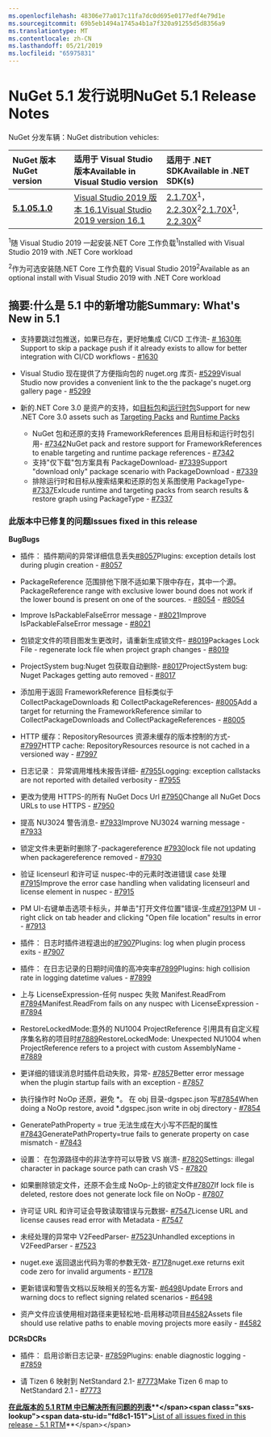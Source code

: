 ```yaml
---
ms.openlocfilehash: 48306e77a017c11fa7dc0d695e0177edf4e79d1e
ms.sourcegitcommit: 69b5eb1494a1745a4b1a7f320a91255d5d8356a9
ms.translationtype: MT
ms.contentlocale: zh-CN
ms.lasthandoff: 05/21/2019
ms.locfileid: "65975831"
---
```

# <a name="nuget-51-release-notes"></a><span data-ttu-id="fd8c1-101">NuGet 5.1 发行说明</span><span class="sxs-lookup"><span data-stu-id="fd8c1-101">NuGet 5.1 Release Notes</span></span>

<span data-ttu-id="fd8c1-102">NuGet 分发车辆：</span><span class="sxs-lookup"><span data-stu-id="fd8c1-102">NuGet distribution vehicles:</span></span>

| <span data-ttu-id="fd8c1-103">NuGet 版本</span><span class="sxs-lookup"><span data-stu-id="fd8c1-103">NuGet version</span></span> | <span data-ttu-id="fd8c1-104">适用于 Visual Studio 版本</span><span class="sxs-lookup"><span data-stu-id="fd8c1-104">Available in Visual Studio version</span></span>| <span data-ttu-id="fd8c1-105">适用于 .NET SDK</span><span class="sxs-lookup"><span data-stu-id="fd8c1-105">Available in .NET SDK(s)</span></span>|
|:---|:---|:---|
| [<span data-ttu-id="fd8c1-106">**5.1.0**</span><span class="sxs-lookup"><span data-stu-id="fd8c1-106">**5.1.0**</span></span>](https://nuget.org/downloads) | [<span data-ttu-id="fd8c1-107">Visual Studio 2019 版本 16.1</span><span class="sxs-lookup"><span data-stu-id="fd8c1-107">Visual Studio 2019 version 16.1</span></span>](https://visualstudio.microsoft.com/downloads/) | <span data-ttu-id="fd8c1-108">[2.1.70X](https://dotnet.microsoft.com/download/dotnet-core/2.1)<sup>1</sup>， [2.2.30X](https://dotnet.microsoft.com/download/dotnet-core/2.2)<sup>2</sup></span><span class="sxs-lookup"><span data-stu-id="fd8c1-108">[2.1.70X](https://dotnet.microsoft.com/download/dotnet-core/2.1)<sup>1</sup>, [2.2.30X](https://dotnet.microsoft.com/download/dotnet-core/2.2)<sup>2</sup></span></span> |

<span data-ttu-id="fd8c1-109"><sup>1</sup>随 Visual Studio 2019 一起安装.NET Core 工作负载</span><span class="sxs-lookup"><span data-stu-id="fd8c1-109"><sup>1</sup>Installed with Visual Studio 2019 with .NET Core workload</span></span> 

<span data-ttu-id="fd8c1-110"><sup>2</sup>作为可选安装随.NET Core 工作负载的 Visual Studio 2019</span><span class="sxs-lookup"><span data-stu-id="fd8c1-110"><sup>2</sup>Available as an optional install with Visual Studio 2019 with .NET Core workload</span></span>

## <a name="summary-whats-new-in-51"></a><span data-ttu-id="fd8c1-111">摘要:什么是 5.1 中的新增功能</span><span class="sxs-lookup"><span data-stu-id="fd8c1-111">Summary: What's New in 5.1</span></span>

* <span data-ttu-id="fd8c1-112">支持要跳过包推送，如果已存在，更好地集成 CI/CD 工作流- [# 1630年](https://github.com/NuGet/Home/issues/1630#issuecomment-483461100)</span><span class="sxs-lookup"><span data-stu-id="fd8c1-112">Support to skip a package push if it already exists to allow for better integration with CI/CD workflows - [#1630](https://github.com/NuGet/Home/issues/1630#issuecomment-483461100)</span></span>

* <span data-ttu-id="fd8c1-113">Visual Studio 现在提供了方便指向包的 nuget.org 库页- [#5299](https://github.com/NuGet/Home/issues/5299#issuecomment-494458510)</span><span class="sxs-lookup"><span data-stu-id="fd8c1-113">Visual Studio now provides a convenient link to the the package's nuget.org gallery page - [#5299](https://github.com/NuGet/Home/issues/5299#issuecomment-494458510)</span></span>

* <span data-ttu-id="fd8c1-114">新的.NET Core 3.0 是资产的支持，如[目标包](https://github.com/dotnet/cli/issues/10006)和[运行时包](https://github.com/dotnet/cli/issues/10007)</span><span class="sxs-lookup"><span data-stu-id="fd8c1-114">Support for new .NET Core 3.0 assets such as [Targeting Packs](https://github.com/dotnet/cli/issues/10006) and [Runtime Packs](https://github.com/dotnet/cli/issues/10007)</span></span>
  * <span data-ttu-id="fd8c1-115">NuGet 包和还原的支持 FrameworkReferences 启用目标和运行时包引用- [#7342](https://github.com/NuGet/Home/issues/7342)</span><span class="sxs-lookup"><span data-stu-id="fd8c1-115">NuGet pack and restore support for FrameworkReferences to enable targeting and runtime package references - [#7342](https://github.com/NuGet/Home/issues/7342)</span></span>
  * <span data-ttu-id="fd8c1-116">支持"仅下载"包方案具有 PackageDownload- [#7339](https://github.com/NuGet/Home/issues/7339)</span><span class="sxs-lookup"><span data-stu-id="fd8c1-116">Support "download only" package scenario with PackageDownload - [#7339](https://github.com/NuGet/Home/issues/7339)</span></span>
  * <span data-ttu-id="fd8c1-117">排除运行时和目标从搜索结果和还原的包关系图使用 PackageType- [#7337](https://github.com/NuGet/Home/issues/7337)</span><span class="sxs-lookup"><span data-stu-id="fd8c1-117">Exlcude runtime and targeting packs from search results & restore graph using PackageType - [#7337](https://github.com/NuGet/Home/issues/7337)</span></span>

### <a name="issues-fixed-in-this-release"></a><span data-ttu-id="fd8c1-118">此版本中已修复的问题</span><span class="sxs-lookup"><span data-stu-id="fd8c1-118">Issues fixed in this release</span></span>

<span data-ttu-id="fd8c1-119">**Bug**</span><span class="sxs-lookup"><span data-stu-id="fd8c1-119">**Bugs**</span></span>

* <span data-ttu-id="fd8c1-120">插件： 插件期间的异常详细信息丢失[#8057](https://github.com/NuGet/Home/issues/8057)</span><span class="sxs-lookup"><span data-stu-id="fd8c1-120">Plugins:  exception details lost during plugin creation - [#8057](https://github.com/NuGet/Home/issues/8057)</span></span>

* <span data-ttu-id="fd8c1-121">PackageReference 范围排他下限不适如果下限中存在，其中一个源。</span><span class="sxs-lookup"><span data-stu-id="fd8c1-121">PackageReference range with exclusive lower bound does not work if the lower bound is present on one of the sources.</span></span><span data-ttu-id="fd8c1-122"> - [#8054](https://github.com/NuGet/Home/issues/8054)</span><span class="sxs-lookup"><span data-stu-id="fd8c1-122"> - [#8054](https://github.com/NuGet/Home/issues/8054)</span></span>

* <span data-ttu-id="fd8c1-123">Improve IsPackableFalseError message - [#8021](https://github.com/NuGet/Home/issues/8021)</span><span class="sxs-lookup"><span data-stu-id="fd8c1-123">Improve IsPackableFalseError message - [#8021](https://github.com/NuGet/Home/issues/8021)</span></span>

* <span data-ttu-id="fd8c1-124">包锁定文件的项目图发生更改时，请重新生成锁文件- [#8019](https://github.com/NuGet/Home/issues/8019)</span><span class="sxs-lookup"><span data-stu-id="fd8c1-124">Packages Lock File - regenerate lock file when project graph changes - [#8019](https://github.com/NuGet/Home/issues/8019)</span></span>

* <span data-ttu-id="fd8c1-125">ProjectSystem bug:Nuget 包获取自动删除- [#8017](https://github.com/NuGet/Home/issues/8017)</span><span class="sxs-lookup"><span data-stu-id="fd8c1-125">ProjectSystem bug: Nuget Packages getting auto removed - [#8017](https://github.com/NuGet/Home/issues/8017)</span></span>

* <span data-ttu-id="fd8c1-126">添加用于返回 FrameworkReference 目标类似于 CollectPackageDownloads 和 CollectPackageReferences- [#8005](https://github.com/NuGet/Home/issues/8005)</span><span class="sxs-lookup"><span data-stu-id="fd8c1-126">Add a target for returning the FrameworkReference similar to CollectPackageDownloads and CollectPackageReferences - [#8005](https://github.com/NuGet/Home/issues/8005)</span></span>

* <span data-ttu-id="fd8c1-127">HTTP 缓存：RepositoryResources 资源未缓存的版本控制的方式- [#7997](https://github.com/NuGet/Home/issues/7997)</span><span class="sxs-lookup"><span data-stu-id="fd8c1-127">HTTP cache:  RepositoryResources resource is not cached in a versioned way - [#7997](https://github.com/NuGet/Home/issues/7997)</span></span>

* <span data-ttu-id="fd8c1-128">日志记录： 异常调用堆栈未报告详细- [#7955](https://github.com/NuGet/Home/issues/7955)</span><span class="sxs-lookup"><span data-stu-id="fd8c1-128">Logging:  exception callstacks are not reported with detailed verbosity - [#7955](https://github.com/NuGet/Home/issues/7955)</span></span>

* <span data-ttu-id="fd8c1-129">更改为使用 HTTPS-的所有 NuGet Docs Url [#7950](https://github.com/NuGet/Home/issues/7950)</span><span class="sxs-lookup"><span data-stu-id="fd8c1-129">Change all NuGet Docs URLs to use HTTPS - [#7950](https://github.com/NuGet/Home/issues/7950)</span></span>

* <span data-ttu-id="fd8c1-130">提高 NU3024 警告消息- [#7933](https://github.com/NuGet/Home/issues/7933)</span><span class="sxs-lookup"><span data-stu-id="fd8c1-130">Improve NU3024 warning message - [#7933](https://github.com/NuGet/Home/issues/7933)</span></span>

* <span data-ttu-id="fd8c1-131">锁定文件未更新时删除了-packagereference [#7930](https://github.com/NuGet/Home/issues/7930)</span><span class="sxs-lookup"><span data-stu-id="fd8c1-131">lock file not updating when packagereference removed - [#7930](https://github.com/NuGet/Home/issues/7930)</span></span>

* <span data-ttu-id="fd8c1-132">验证 licenseurl 和许可证 nuspec-中的元素时改进错误 case 处理[#7915](https://github.com/NuGet/Home/issues/7915)</span><span class="sxs-lookup"><span data-stu-id="fd8c1-132">Improve the error case handling when validating licenseurl and license element in nuspec - [#7915](https://github.com/NuGet/Home/issues/7915)</span></span>

* <span data-ttu-id="fd8c1-133">PM UI-右键单击选项卡标头，并单击"打开文件位置"错误-生成[#7913](https://github.com/NuGet/Home/issues/7913)</span><span class="sxs-lookup"><span data-stu-id="fd8c1-133">PM UI - right click on tab header and clicking "Open file location" results in error - [#7913](https://github.com/NuGet/Home/issues/7913)</span></span>

* <span data-ttu-id="fd8c1-134">插件： 日志时插件进程退出的[#7907](https://github.com/NuGet/Home/issues/7907)</span><span class="sxs-lookup"><span data-stu-id="fd8c1-134">Plugins:  log when plugin process exits - [#7907](https://github.com/NuGet/Home/issues/7907)</span></span>

* <span data-ttu-id="fd8c1-135">插件： 在日志记录的日期时间值的高冲突率[#7899](https://github.com/NuGet/Home/issues/7899)</span><span class="sxs-lookup"><span data-stu-id="fd8c1-135">Plugins:  high collision rate in logging datetime values - [#7899](https://github.com/NuGet/Home/issues/7899)</span></span>

* <span data-ttu-id="fd8c1-136">上与 LicenseExpression-任何 nuspec 失败 Manifest.ReadFrom [#7894](https://github.com/NuGet/Home/issues/7894)</span><span class="sxs-lookup"><span data-stu-id="fd8c1-136">Manifest.ReadFrom fails on any nuspec with LicenseExpression - [#7894](https://github.com/NuGet/Home/issues/7894)</span></span>

* <span data-ttu-id="fd8c1-137">RestoreLockedMode:意外的 NU1004 ProjectReference 引用具有自定义程序集名称的项目时[#7889](https://github.com/NuGet/Home/issues/7889)</span><span class="sxs-lookup"><span data-stu-id="fd8c1-137">RestoreLockedMode: Unexpected NU1004 when ProjectReference refers to a project with custom AssemblyName - [#7889](https://github.com/NuGet/Home/issues/7889)</span></span>

* <span data-ttu-id="fd8c1-138">更详细的错误消息时插件启动失败，异常- [#7857](https://github.com/NuGet/Home/issues/7857)</span><span class="sxs-lookup"><span data-stu-id="fd8c1-138">Better error message when the plugin startup fails with an exception - [#7857](https://github.com/NuGet/Home/issues/7857)</span></span>

* <span data-ttu-id="fd8c1-139">执行操作时 NoOp 还原，避免 \*。 在 obj 目录-dgspec.json 写[#7854](https://github.com/NuGet/Home/issues/7854)</span><span class="sxs-lookup"><span data-stu-id="fd8c1-139">When doing a NoOp restore, avoid \*.dgspec.json write in obj directory - [#7854](https://github.com/NuGet/Home/issues/7854)</span></span>

* <span data-ttu-id="fd8c1-140">GeneratePathProperty = true 无法生成在大小写不匹配的属性[#7843](https://github.com/NuGet/Home/issues/7843)</span><span class="sxs-lookup"><span data-stu-id="fd8c1-140">GeneratePathProperty=true fails to generate property on case mismatch - [#7843](https://github.com/NuGet/Home/issues/7843)</span></span>

* <span data-ttu-id="fd8c1-141">设置： 在包源路径中的非法字符可以导致 VS 崩溃- [#7820](https://github.com/NuGet/Home/issues/7820)</span><span class="sxs-lookup"><span data-stu-id="fd8c1-141">Settings:  illegal character in package source path can crash VS - [#7820](https://github.com/NuGet/Home/issues/7820)</span></span>

* <span data-ttu-id="fd8c1-142">如果删除锁定文件，还原不会生成 NoOp-上的锁定文件[#7807](https://github.com/NuGet/Home/issues/7807)</span><span class="sxs-lookup"><span data-stu-id="fd8c1-142">If lock file is deleted, restore does not generate lock file on NoOp  - [#7807](https://github.com/NuGet/Home/issues/7807)</span></span>

* <span data-ttu-id="fd8c1-143">许可证 URL 和许可证会导致读取错误与元数据- [#7547](https://github.com/NuGet/Home/issues/7547)</span><span class="sxs-lookup"><span data-stu-id="fd8c1-143">License URL and license causes read error with Metadata - [#7547](https://github.com/NuGet/Home/issues/7547)</span></span>

* <span data-ttu-id="fd8c1-144">未经处理的异常中 V2FeedParser- [#7523](https://github.com/NuGet/Home/issues/7523)</span><span class="sxs-lookup"><span data-stu-id="fd8c1-144">Unhandled exceptions in V2FeedParser - [#7523](https://github.com/NuGet/Home/issues/7523)</span></span>

* <span data-ttu-id="fd8c1-145">nuget.exe 返回退出代码为零的参数无效- [#7178](https://github.com/NuGet/Home/issues/7178)</span><span class="sxs-lookup"><span data-stu-id="fd8c1-145">nuget.exe returns exit code zero for invalid arguments - [#7178](https://github.com/NuGet/Home/issues/7178)</span></span>

* <span data-ttu-id="fd8c1-146">更新错误和警告文档以反映相关的签名方案- [#6498](https://github.com/NuGet/Home/issues/6498)</span><span class="sxs-lookup"><span data-stu-id="fd8c1-146">Update Errors and warning docs to reflect signing related scenarios - [#6498](https://github.com/NuGet/Home/issues/6498)</span></span>

* <span data-ttu-id="fd8c1-147">资产文件应该使用相对路径来更轻松地-启用移动项目[#4582](https://github.com/NuGet/Home/issues/4582)</span><span class="sxs-lookup"><span data-stu-id="fd8c1-147">Assets file should use relative paths to enable moving projects more easily - [#4582](https://github.com/NuGet/Home/issues/4582)</span></span>

<span data-ttu-id="fd8c1-148">**DCRs**</span><span class="sxs-lookup"><span data-stu-id="fd8c1-148">**DCRs**</span></span>

* <span data-ttu-id="fd8c1-149">插件： 启用诊断日志记录- [#7859](https://github.com/NuGet/Home/issues/7859)</span><span class="sxs-lookup"><span data-stu-id="fd8c1-149">Plugins:  enable diagnostic logging - [#7859](https://github.com/NuGet/Home/issues/7859)</span></span>

* <span data-ttu-id="fd8c1-150">请 Tizen 6 映射到 NetStandard 2.1- [#7773](https://github.com/NuGet/Home/issues/7773)</span><span class="sxs-lookup"><span data-stu-id="fd8c1-150">Make Tizen 6 map to NetStandard 2.1 - [#7773](https://github.com/NuGet/Home/issues/7773)</span></span>

<span data-ttu-id="fd8c1-151">**[在此版本的 5.1 RTM 中已解决所有问题的列表](https://github.com/nuget/home/issues?q=is%3Aissue+is%3Aclosed+milestone%3A%225.1")**</span><span class="sxs-lookup"><span data-stu-id="fd8c1-151">**[List of all issues fixed in this release - 5.1 RTM](https://github.com/nuget/home/issues?q=is%3Aissue+is%3Aclosed+milestone%3A%225.1")**</span></span>
